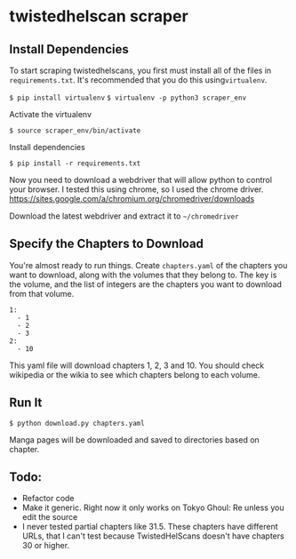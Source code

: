 # twistedhelscan scraper

## Install Dependencies
To start scraping twistedhelscans, you first must install all of the files in `requirements.txt`. It's recommended that you do this using`virtualenv`. 

`$ pip install virtualenv`
`$ virtualenv -p python3 scraper_env`

Activate the virtualenv

`$ source scraper_env/bin/activate`

Install dependencies

`$ pip install -r requirements.txt`

Now you need to download a webdriver that will allow python to control your browser. I tested this using chrome, so I used the chrome driver. https://sites.google.com/a/chromium.org/chromedriver/downloads

Download the latest webdriver and extract it to `~/chromedriver`

## Specify the Chapters to Download
You're almost ready to run things. Create `chapters.yaml` of the chapters you want to download, along with the volumes that they belong to. The key is the volume, and the list of integers are the chapters you want to download from that volume. 
```
1:
  - 1
  - 2
  - 3
2:
  - 10
```
This yaml file will download chapters 1, 2, 3 and 10. You should check wikipedia or the wikia to see which chapters belong to each volume.

## Run It
`$ python download.py chapters.yaml` 

Manga pages will be downloaded and saved to directories based on chapter. 

## Todo:
- Refactor code
- Make it generic. Right now it only works on Tokyo Ghoul: Re unless you edit the source
- I never tested partial chapters like 31.5. These chapters have different URLs, that I can't test because TwistedHelScans doesn't have chapters 30 or higher. 
